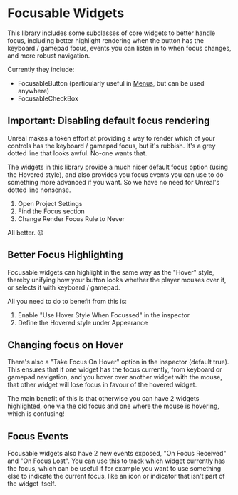 # Focusable Widgets

This library includes some subclasses of core widgets to better handle focus, 
including better highlight rendering when the button has the keyboard / gamepad focus,
events you can listen in to when focus changes, and more robust navigation.

Currently they include:

* FocusableButton (particularly useful in [Menus](Menus.md), but can be used anywhere)
* FocusableCheckBox


## Important: Disabling default focus rendering

Unreal makes a token effort at providing a way to render which of your controls
has the keyboard / gamepad focus, but it's rubbish. It's a grey dotted line
that looks awful. No-one wants that.

The widgets in this library provide a much nicer default focus
option (using the Hovered style), and also provides you focus events you can
use to do something more advanced if you want. So we have no need for Unreal's
dotted line nonsense.

1. Open Project Settings
1. Find the Focus section
1. Change Render Focus Rule to Never

All better. 😉

## Better Focus Highlighting

Focusable widgets can highlight in the same way as the "Hover"
style, thereby unifying how your button looks whether the player mouses over
it, or selects it with keyboard / gamepad. 

All you need to do to benefit from this is:

1. Enable "Use Hover Style When Focussed" in the inspector
2. Define the Hovered style under Appearance

## Changing focus on Hover

There's also a "Take Focus On Hover" option in the inspector (default true).
This ensures that if one widget has the focus currently, from keyboard or gamepad 
navigation, and you hover over another widget with the mouse, that other widget
will lose focus in favour of the hovered widget. 

The main benefit of this is that otherwise you can have 2 widgets highlighted,
one via the old focus and one where the mouse is hovering, which is confusing!

## Focus Events

Focusable widgets also have 2 new events exposed, "On Focus Received" and "On Focus Lost".
You can use this to track which widget currently has the focus, which can be
useful if for example you want to use something else to indicate the current 
focus, like an icon or indicator that isn't part of the widget itself.





